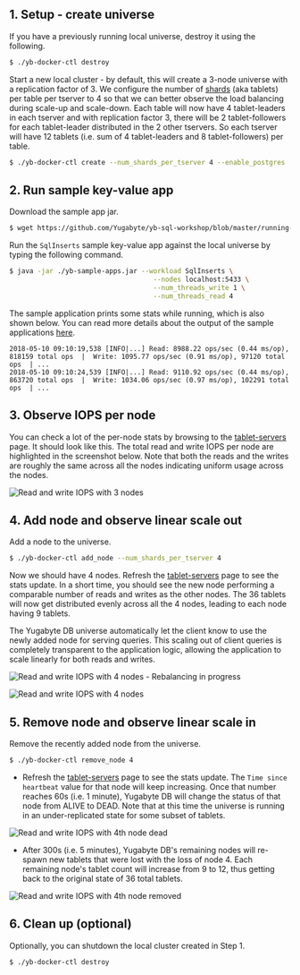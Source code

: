 ## 1. Setup - create universe

If you have a previously running local universe, destroy it using the following.

```sh
$ ./yb-docker-ctl destroy
```

Start a new local cluster - by default, this will create a 3-node universe with a replication factor of 3. We configure the number of [shards](../../../architecture/concepts/sharding/) (aka tablets) per table per tserver to 4 so that we can better observe the load balancing during scale-up and scale-down. Each table will now have 4 tablet-leaders in each tserver and with replication factor 3, there will be 2 tablet-followers for each tablet-leader distributed in the 2 other tservers. So each tserver will have 12 tablets (i.e. sum of 4 tablet-leaders and 8 tablet-followers) per table.

```sh
$ ./yb-docker-ctl create --num_shards_per_tserver 4 --enable_postgres
```

## 2. Run sample key-value app

Download the sample app jar.

```sh
$ wget https://github.com/Yugabyte/yb-sql-workshop/blob/master/running-sample-apps/yb-sample-apps.jar
```

Run the `SqlInserts` sample key-value app against the local universe by typing the following command.

```sh
$ java -jar ./yb-sample-apps.jar --workload SqlInserts \
                                    --nodes localhost:5433 \
                                    --num_threads_write 1 \
                                    --num_threads_read 4
```

The sample application prints some stats while running, which is also shown below. You can read more details about the output of the sample applications [here](../../../quick-start/run-sample-apps/).

```
2018-05-10 09:10:19,538 [INFO|...] Read: 8988.22 ops/sec (0.44 ms/op), 818159 total ops  |  Write: 1095.77 ops/sec (0.91 ms/op), 97120 total ops  | ... 
2018-05-10 09:10:24,539 [INFO|...] Read: 9110.92 ops/sec (0.44 ms/op), 863720 total ops  |  Write: 1034.06 ops/sec (0.97 ms/op), 102291 total ops  | ...
```

## 3. Observe IOPS per node

You can check a lot of the per-node stats by browsing to the <a href='http://127.0.0.1:7000/tablet-servers' target="_blank">tablet-servers</a> page. It should look like this. The total read and write IOPS per node are highlighted in the screenshot below. Note that both the reads and the writes are roughly the same across all the nodes indicating uniform usage across the nodes.

![Read and write IOPS with 3 nodes](/images/ce/linear-scalability-3-nodes-docker.png)

## 4. Add node and observe linear scale out

Add a node to the universe.

```sh
$ ./yb-docker-ctl add_node --num_shards_per_tserver 4 
```

Now we should have 4 nodes. Refresh the <a href='http://127.0.0.1:7000/tablet-servers' target="_blank">tablet-servers</a> page to see the stats update. In a short time, you should see the new node performing a comparable number of reads and writes as the other nodes. The 36 tablets will now get distributed evenly across all the 4 nodes, leading to each node having 9 tablets.

The Yugabyte DB universe automatically let the client know to use the newly added node for serving queries. This scaling out of client queries is completely transparent to the application logic, allowing the application to scale linearly for both reads and writes. 

![Read and write IOPS with 4 nodes - Rebalancing in progress](/images/ce/linear-scalability-4-nodes-docker.png)

![Read and write IOPS with 4 nodes](/images/ce/linear-scalability-4-nodes-balanced-docker.png)

## 5. Remove node and observe linear scale in

Remove the recently added node from the universe.

```sh
$ ./yb-docker-ctl remove_node 4
```

- Refresh the <a href='http://127.0.0.1:7000/tablet-servers' target="_blank">tablet-servers</a> page to see the stats update. The `Time since heartbeat` value for that node will keep increasing. Once that number reaches 60s (i.e. 1 minute), Yugabyte DB will change the status of that node from ALIVE to DEAD. Note that at this time the universe is running in an under-replicated state for some subset of tablets.

![Read and write IOPS with 4th node dead](/images/ce/linear-scalability-4-nodes-dead-docker.png)

- After 300s (i.e. 5 minutes), Yugabyte DB's remaining nodes will re-spawn new tablets that were lost with the loss of node 4. Each remaining node's tablet count will increase from 9 to 12, thus getting back to the original state of 36 total tablets.

![Read and write IOPS with 4th node removed](/images/ce/linear-scalability-3-nodes-rebalanced-docker.png)

## 6. Clean up (optional)

Optionally, you can shutdown the local cluster created in Step 1.

```sh
$ ./yb-docker-ctl destroy
```
